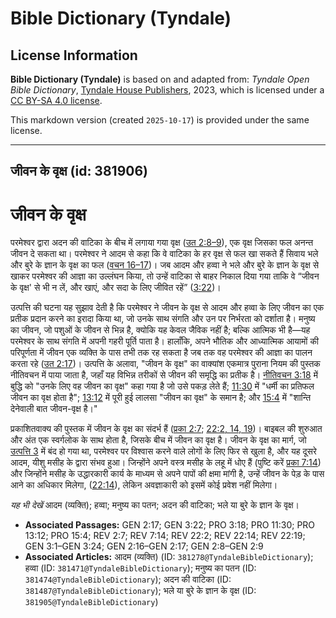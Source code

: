 # Bible Dictionary (Tyndale)

## License Information

**Bible Dictionary (Tyndale)** is based on and adapted from: _Tyndale Open Bible Dictionary_, [Tyndale House Publishers](https://tyndaleopenresources.com/), 2023, which is licensed under a [CC BY-SA 4.0 license](https://creativecommons.org/licenses/by-sa/4.0/legalcode.en).

This markdown version (created `2025-10-17`) is provided under the same license.



--------------------------------

## जीवन के वृक्ष (id: 381906)

जीवन के वृक्ष
=============

परमेश्वर द्वारा अदन की वाटिका के बीच में लगाया गया वृक्ष ([उत 2:8–9](https://ref.ly/Gen2:8-Gen2:9)), एक वृक्ष जिसका फल अनन्त जीवन दे सकता था। परमेश्वर ने आदम से कहा कि वे वाटिका के हर वृक्ष से फल खा सकते हैं सिवाय भले और बुरे के ज्ञान के वृक्ष का फल ([वचन 16–17](https://ref.ly/Gen2:16-Gen2:17))। जब आदम और हव्वा ने भले और बुरे के ज्ञान के वृक्ष से खाकर परमेश्वर की आज्ञा का उल्लंघन किया, तो उन्हें वाटिका से बाहर निकाल दिया गया ताकि वे “जीवन के वृक्ष' से भी न लें, और खाएं, और सदा के लिए जीवित रहें” ([3:22](https://ref.ly/Gen3:22))।

उत्पत्ति की घटना यह सुझाव देती है कि परमेश्वर ने जीवन के वृक्ष से आदम और हव्वा के लिए जीवन का एक प्रतीक प्रदान करने का इरादा किया था, जो उनके साथ संगति और उन पर निर्भरता को दर्शाता है। मनुष्य का जीवन, जो पशुओं के जीवन से भिन्न है, क्योकि यह केवल जैविक नहीं है; बल्कि आत्मिक भी है—यह परमेश्वर के साथ संगति में अपनी गहरी पूर्ति पाता है। हालाँकि, अपने भौतिक और आध्यात्मिक आयामों की परिपूर्णता में जीवन एक व्यक्ति के पास तभी तक रह सकता है जब तक वह परमेश्‍वर की आज्ञा का पालन करता रहे ([उत 2:17](https://ref.ly/Gen2:17))। उत्पत्ति के अलावा, "जीवन के वृक्ष" का वाक्यांश एकमात्र पुराना नियम की पुस्तक नीतिवचन में पाया जाता है, जहाँ यह विभिन्न तरीकों से जीवन की समृद्धि का प्रतीक है। [नीतिवचन 3:18](https://ref.ly/Prov3:18) में बुद्धि को "उनके लिए वह जीवन का वृक्ष" कहा गया है जो उसे पकड़ लेते हैं; [11:30](https://ref.ly/Prov11:30) में "धर्मी का प्रतिफल जीवन का वृक्ष होता है"; [13:12](https://ref.ly/Prov13:12) में पूरी हुई लालसा "जीवन का वृक्ष" के समान है; और [15:4](https://ref.ly/Prov15:4) में "शान्ति देनेवाली बात जीवन\-वृक्ष है।"

प्रकाशितवाक्य की पुस्तक में जीवन के वृक्ष का संदर्भ हैं ([प्रका 2:7](https://ref.ly/Rev2:7); [22:2, 14, 19](https://ref.ly/Rev22:2,Rev22:14,Rev22:19))। बाइबल की शुरुआत और अंत एक स्वर्गलोक के साथ होता है, जिसके बीच में जीवन का वृक्ष है। जीवन के वृक्ष का मार्ग, जो [उत्पत्ति 3](https://ref.ly/Gen3:1-Gen3:24) में बंद हो गया था, परमेश्वर पर विश्वास करने वाले लोगों के लिए फिर से खुला है, और यह दूसरे आदम, यीशु मसीह के द्वारा संभव हुआ। जिन्होंने अपने वस्त्र मसीह के लहू में धोए हैं (पुष्टि करें [प्रका 7:14](https://ref.ly/Rev7:14)) और जिन्होंने मसीह के उद्धारकारी कार्य के माध्यम से अपने पापों की क्षमा मांगी है, उन्हें जीवन के पेड़ के पास आने का अधिकार मिलेगा, ([22:14](https://ref.ly/Rev22:14)), लेकिन अवज्ञाकारी को इसमें कोई प्रवेश नहीं मिलेगा।

*यह भी देखें* आदम (व्यक्ति); हव्वा; मनुष्य का पतन; अदन की वाटिका; भले या बुरे के ज्ञान के  वृक्ष। 

* **Associated Passages:** GEN 2:17; GEN 3:22; PRO 3:18; PRO 11:30; PRO 13:12; PRO 15:4; REV 2:7; REV 7:14; REV 22:2; REV 22:14; REV 22:19; GEN 3:1–GEN 3:24; GEN 2:16–GEN 2:17; GEN 2:8–GEN 2:9
* **Associated Articles:** आदम (व्यक्ति) (ID: `381278@TyndaleBibleDictionary`); हव्वा (ID: `381471@TyndaleBibleDictionary`); मनुष्य का पतन (ID: `381474@TyndaleBibleDictionary`); अदन की वाटिका  (ID: `381487@TyndaleBibleDictionary`); भले या बुरे के ज्ञान के वृक्ष (ID: `381905@TyndaleBibleDictionary`)

